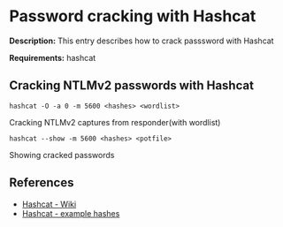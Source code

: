 # Password cracking with Hashcat

**Description:** This entry describes how to crack passsword with Hashcat

**Requirements:** hashcat

## Cracking NTLMv2 passwords with Hashcat

```
hashcat -O -a 0 -m 5600 <hashes> <wordlist>
```

Cracking NTLMv2 captures from responder(with wordlist)

```
hashcat --show -m 5600 <hashes> <potfile>
```

Showing cracked passwords
  
## References
* [Hashcat - Wiki](https://hashcat.net/wiki/)
* [Hashcat - example hashes](https://hashcat.net/wiki/doku.php?id=example_hashes)